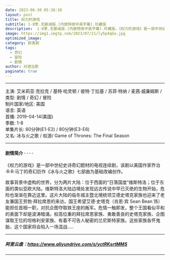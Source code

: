 ```yaml
---
date: 2023-06-30 05:38:10
layout: post
title: 权力的游戏
subtitle: 1-8季.无删减版.(内嵌特效中英字幕).珍藏版
description:  1-8季.无删减版.(内嵌特效中英字幕).珍藏版，《权力的游戏》是一部中世纪史诗奇幻题材的电视连续剧，该剧以美国作家乔治·R·R·马丁的奇幻巨作《冰与火之歌》七部曲为基础改编创作。
image: https://img1.imgtp.com/2023/07/21/ly5p4qGo.jpg
optimized_image: 
category: 欧美剧
tags:
  - 奇幻
  - 冒险
  - 剧情
author: 对酒当歌
paginate: true
---
```


---

主演: 艾米莉亚·克拉克 / 基特·哈灵顿 / 彼特·丁拉基 / 苏菲·特纳 / 麦茜·威廉姆斯 /  
类型: 剧情 / 奇幻 / 冒险  
制片国家/地区: 美国  
语言: 英语  
首播: 2019-04-14(美国)  
季数: 1-8  
单集片长: 60分钟(E1-E2) / 80分钟(E3-E6)  
又名: 冰与火之歌 / 权游/ Game of Thrones: The Final Season  

---

#### 剧情简介 · · · ·

《权力的游戏》是一部中世纪史诗奇幻题材的电视连续剧，该剧以美国作家乔治·R·R·马丁的奇幻巨作《冰与火之歌》七部曲为基础改编创作。

故事背景中虚构的世界，分为两片大陆：位于西面的“日落国度”维斯特洛；位于东面的类似亚欧大陆。维斯特洛大陆边境处发现远古传说中早已灭绝的生物开始，危险也渐渐在靠近这里。这片大陆的临冬城主暨北境统领艾德史塔克家族也迎来了老友兼国王劳勃·拜拉席恩的来访。国王希望艾德·史塔克（肖恩·宾 Sean Bean 饰）能担任首相一职，对抗企图夺取铁王座的叛军。危情一触即发，整个王国看似平和的表面下却是波涛暗涌。权高位重的拜拉席恩家族、勇敢善良的史塔克家族、企图谋取王位的坦格利安家族、有着不可告人秘密的兰尼斯特家族。这些家族各怀鬼胎，这个国家将会陷入一场混战.....

---

##### 阿里云盘：<https://www.aliyundrive.com/s/yctRKsrtMMS>

---
